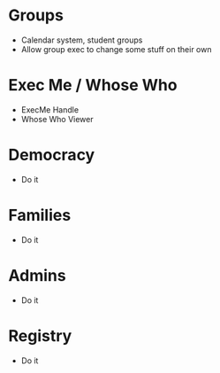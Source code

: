 # Groups
- Calendar system, student groups
- Allow group exec to change some stuff on their own

# Exec Me / Whose Who
- ExecMe Handle
- Whose Who Viewer

# Democracy
- Do it

# Families
- Do it

# Admins
- Do it

# Registry
- Do it